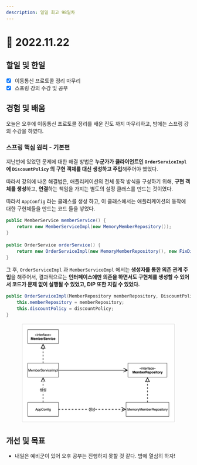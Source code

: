 ```yaml
---
description: 일일 회고 98일차
---
```


# 🙂 2022.11.22

## 할일 및 한일&#x20;

* [x] 이동통신 프로토콜 정리 마무리&#x20;
* [x] 스프링 강의 수강 및 공부&#x20;

## 경험 및 배움&#x20;

오늘은 오후에 이동통신 프로토콜 정리를 배운 진도 까지 마무리하고, 밤에는 스프링 강의 수강을 하였다.&#x20;

### 스프링 핵심 원리 - 기본편&#x20;

지난번에 있었던 문제에 대한 해결 방법은 **누군가가 클라이언트인 `OrderServiceImpl` 에 `DiscountPolicy` 의 구현 객체를 대신 생성하고 주입**해주어야 했었다.

따라서 강의에 나온 해결법은, 애플리케이션의 전체 동작 방식을 구성하기 위해, **구현 객체를 생성**하고, **연결**하는 책임을 가지는 별도의 설정 클래스를 만드는 것이였다.

따라서 `AppConfig` 라는 클래스를 생성 하고, 이 클래스에서는 애플리케이션의 동작에 대한 구현체들을 만드는 코드 들을 넣었다.

```java
public MemberService memberService() {
    return new MemberServiceImpl(new MemoryMemberRepository());
}

public OrderService orderService() {
    return new OrderServiceImpl(new MemoryMemberRepository(), new FixDiscountPolicy());
}
```

그 후, `OrderServiceImpl` 과 `MemberServiceImpl` 에서는 **생성자를 통한 의존 관계 주입**을 해주어서, 결과적으로는 **인터페이스에만 의존을 하면서도 구현체를 생성할 수 있어서 코드가 문제 없이 실행될 수 있었고, DIP 또한 지킬 수 있었다.**

```java
public OrderServiceImpl(MemberRepository memberRepository, DiscountPolicy discountPolicy) {
    this.memberRepository = memberRepository;
    this.discountPolicy = discountPolicy;
}
```

<figure><img src="../.gitbook/assets/image (1).png" alt=""><figcaption></figcaption></figure>

## 개선 및 목표&#x20;

* 내일은 예비군이 있어 오후 공부는 진행하지 못할 것 같다. 밤에 열심히 하자!&#x20;
